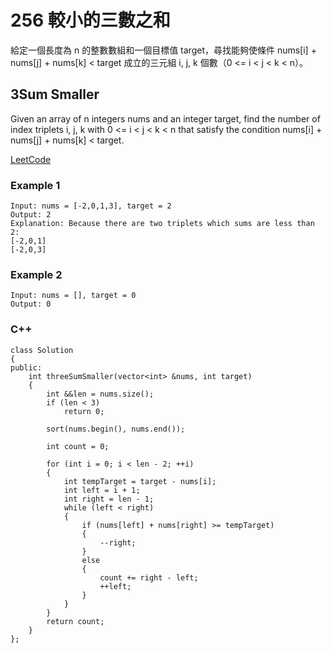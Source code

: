 # 256  較小的三數之和

給定一個長度為 n 的整數數組和一個目標值 target，尋找能夠使條件 nums[i] + nums[j] + nums[k] < target 成立的三元組
i, j, k 個數（0 <= i < j < k < n）。

## 3Sum Smaller

Given an array of n integers nums and an integer target, find the number of index triplets i, j, k with 0 <= i < j < k < n that satisfy the condition nums[i] + nums[j] + nums[k] < target.

[LeetCode](https://leetcode-cn.com/problems/3sum-smaller/)

### Example 1

```
Input: nums = [-2,0,1,3], target = 2
Output: 2
Explanation: Because there are two triplets which sums are less than 2:
[-2,0,1]
[-2,0,3]
```

### Example 2

```
Input: nums = [], target = 0
Output: 0
```

### C++ 


```
class Solution
{
public:
    int threeSumSmaller(vector<int> &nums, int target)
    {
        int &&len = nums.size();
        if (len < 3)
            return 0;

        sort(nums.begin(), nums.end());
        
        int count = 0;

        for (int i = 0; i < len - 2; ++i)
        {
            int tempTarget = target - nums[i];
            int left = i + 1;
            int right = len - 1;
            while (left < right)
            {
                if (nums[left] + nums[right] >= tempTarget)
                {
                    --right;
                }
                else
                {
                    count += right - left;
                    ++left;
                }
            }
        }
        return count;
    }
};
```

